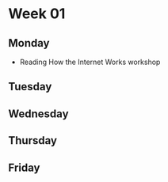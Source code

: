 # Week 01

## Monday

- Reading How the Internet Works workshop

## Tuesday

## Wednesday

## Thursday

## Friday
